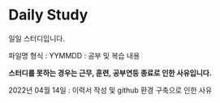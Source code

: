 # Daily Study
일일 스터디입니다.

파일명 형식 : YYMMDD : 공부 및 복습 내용

**스터디를 못하는 경우는 근무, 훈련, 공부연등 종료로 인한 사유입니다.**

2022년 04월 14일 : 이력서 작성 및 github 환경 구축으로 인한 사유
